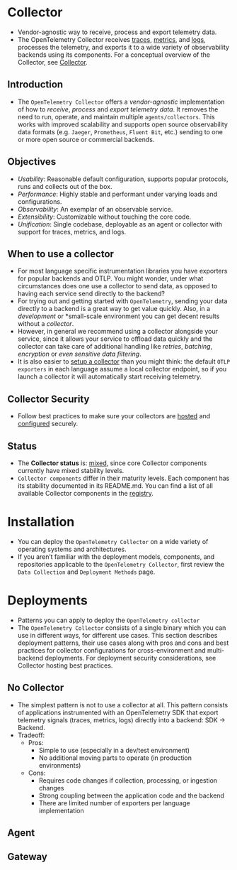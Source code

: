 # Collector

- Vendor-agnostic way to receive, process and export telemetry data.
- The OpenTelemetry Collector receives [traces](https://opentelemetry.io/docs/concepts/signals/traces/), [metrics](https://opentelemetry.io/docs/concepts/signals/metrics/), and [logs](https://opentelemetry.io/docs/concepts/signals/logs/), processes the telemetry, and exports it to a wide variety of observability backends using its components. For a conceptual overview of the Collector, see [Collector](https://opentelemetry.io/docs/collector).

## Introduction

- The `OpenTelemetry Collector` offers a *vendor-agnostic* implementation of how to *receive*, *process* and *export telemetry data*. It removes the need to run, operate, and maintain multiple `agents/collectors`. This works with improved scalability and supports open source observability data formats (e.g. `Jaeger`, `Prometheus`, `Fluent Bit`, etc.) sending to one or more open source or commercial backends.

## Objectives

- *Usability*: Reasonable default configuration, supports popular protocols, runs and collects out of the box.
- *Performance*: Highly stable and performant under varying loads and configurations.
- *Observability*: An exemplar of an observable service.
- *Extensibility*: Customizable without touching the core code.
- *Unification*: Single codebase, deployable as an agent or collector with support for traces, metrics, and logs.

## When to use a collector

- For most language specific instrumentation libraries you have exporters for popular backends and OTLP. You might wonder, under what circumstances does one use a collector to send data, as opposed to having each service send directly to the backend?
- For trying out and getting started with `OpenTelemetry`, sending your data directly to a backend is a great way to get value quickly. Also, in a *development* or *small-scale environment you can get decent results without a *collector*.
- However, in general we recommend using a collector alongside your service, since it allows your service to offload data quickly and the collector can take care of additional handling like *retries*, *batching*, *encryption* or *even sensitive data filtering*.
- It is also easier to [setup a collector](https://opentelemetry.io/docs/collector/quick-start) than you might think: the default `OTLP exporters` in each language assume a local collector endpoint, so if you launch a collector it will automatically start receiving telemetry.

## Collector Security

- Follow best practices to make sure your collectors are [hosted](https://opentelemetry.io/docs/security/hosting-best-practices/) and [configured](https://opentelemetry.io/docs/security/config-best-practices/) securely.

## Status

- The **Collector status** is: [mixed](https://opentelemetry.io/docs/specs/otel/document-status/#mixed), since core Collector components currently have mixed stability levels.
- `Collector components` differ in their maturity levels. Each component has its stability documented in its README.md. You can find a list of all available Collector components in the [registry](https://opentelemetry.io/ecosystem/registry/?language=collector).

# Installation

- You can deploy the `OpenTelemetry Collector` on a wide variety of operating systems and architectures.
- If you aren’t familiar with the deployment models, components, and repositories applicable to the `OpenTelemetry Collector`, first review the `Data Collection` and `Deployment Methods` page.

# Deployments

- Patterns you can apply to deploy the `OpenTelemetry collector`
- The `OpenTelemetry Collector` consists of a single binary which you can use in different ways, for different use cases. This section describes deployment patterns, their use cases along with pros and cons and best practices for collector configurations for cross-environment and multi-backend deployments. For deployment security considerations, see Collector hosting best practices.

## No Collector

- The simplest pattern is not to use a collector at all. This pattern consists of applications instrumented with an OpenTelemetry SDK that export telemetry signals (traces, metrics, logs) directly into a backend: SDK → Backend.
- Tradeoff:
  - Pros:
    - Simple to use (especially in a dev/test environment)
    - No additional moving parts to operate (in production environments)
  - Cons:
    - Requires code changes if collection, processing, or ingestion changes
    - Strong coupling between the application code and the backend
    - There are limited number of exporters per language implementation

## Agent

## Gateway
